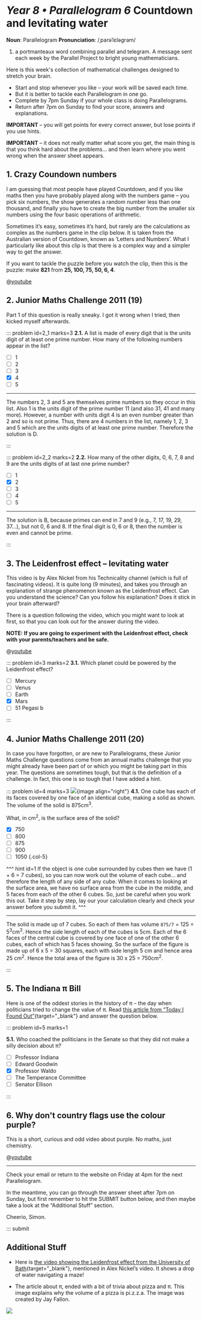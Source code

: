 # _Year 8 • Parallelogram 6_ Countdown and levitating water

<div class="dictionary">

__Noun__: Parallelogram
__Pronunciation__: /ˌparəˈlɛləɡram/

1. a portmanteaux word combining parallel and telegram. A message sent each week by the Parallel Project to bright young mathematicians.

</div>

Here is this week's collection of mathematical challenges designed to stretch your brain.  

*	Start and stop whenever you like – your work will be saved each time.
*	But it is better to tackle each Parallelogram in one go.
* Complete by 7pm Sunday if your whole class is doing Parallelograms.
*	Return after 7pm on Sunday to find your score, answers and explanations.

__IMPORTANT__ – you will get points for every correct answer, but lose points if you use hints.

__IMPORTANT__ – it does not really matter what score you get, the main thing is
that you think hard about the problems... and then learn where you went wrong
when the answer sheet appears.


## 1.	Crazy Coundown numbers

I am guessing that most people have played Countdown, and if you like maths then you have probably played along with the numbers game – you pick six numbers, the show generates a random number less than one thousand, and finally you have to create the big number from the smaller six numbers using the four basic operations of arithmetic.

Sometimes it’s easy, sometimes it’s hard, but rarely are the calculations as complex as the numbers game in the clip below. It is taken from the Australian version of Countdown, known as ‘Letters and Numbers’. What I particularly like about this clip is that there is a complex way and a simpler way to get the answer.

If you want to tackle the puzzle before you watch the clip, then this is the puzzle: make __821__ from __25, 100, 75, 50, 6, 4__.

@[youtube](sKdM82SELsU?rel=0)


## 2. Junior Maths Challenge 2011 (19)

Part 1 of this question is really sneaky. I got it wrong when I tried, then kicked myself afterwards.

::: problem id=2_1 marks=3
__2.1.__ A list is made of every digit that is the units digit of at least one prime number. How many of the following numbers appear in the list?

* [ ] 1  
* [ ] 2  
* [ ] 3  
* [x] 4  
* [ ] 5  

---

The numbers 2, 3 and 5 are themselves prime numbers so they occur in this list. Also 1 is the units digit of the prime number 11 (and also 31, 41 and many more). However, a number with units digit 4 is an even number greater than 2 and so is not prime. Thus, there are 4 numbers in the list, namely 1, 2, 3 and 5 which are the units digits of at least one prime number. Therefore the solution is D.

:::

::: problem id=2_2 marks=2
__2.2.__ How many of the other digits, 0, 6, 7, 8 and 9 are the units digits of at last one prime number?

* [ ] 1  
* [x] 2  
* [ ] 3  
* [ ] 4  
* [ ] 5  

---

The solution is B, because primes can end in 7 and 9 (e.g., 7, 17, 19, 29, 37…), but not 0, 6 and 8. If the final digit is 0, 6 or 8, then the number is even and cannot be prime.

:::


## 3. The Leidenfrost effect – levitating water

This video is by Alex Nickel from his Technicality channel (which is full of fascinating videos). It is quite long (9 minutes), and takes you through an explanation of strange phenomenon known as the Leidenfrost effect. Can you understand the science? Can you follow his explanation? Does it stick in your brain afterward?

There is a question following the video, which you might want to look at first, so that you can look out for the answer during the video.

__NOTE: If you are going to experiment with the Leidenfrost effect, check with your parents/teachers and be safe.__

@[youtube](PoaVetzlZNE?end=494&rel=0)

::: problem id=3 marks=2
__3.1.__ Which planet could be powered by the Leidenfrost effect?

* [ ] Mercury
* [ ] Venus
* [ ] Earth
* [x] Mars
* [ ] 51 Pegasi b

:::


## 4. Junior Maths Challenge 2011 (20)

In case you have forgotten, or are new to Parallelograms, these Junior Maths Challenge questions come from an annual maths challenge that you might already have been part of or which you might be taking part in this year. The questions are sometimes tough, but that is the definition of a challenge. In fact, this one is so tough that I have added a hint.

::: problem id=4 marks=3
![](/resources/8-06-countdown-levitating-water/4-cubes.png){image align="right"}
__4.1.__ One cube has each of its faces covered by one face of an identical cube, making a solid as shown. The volume of the solid is 875cm<sup>3</sup>.

What, in cm<sup>2</sup>, is the surface area of the solid?

* [x] 750
* [ ] 800
* [ ] 875
* [ ] 900
* [ ] 1050
{.col-5}

^^^ hint id=1
If the object is one cube surrounded by cubes then we have (1 + 6 = 7 cubes), so you can now work out the volume of each cube... and therefore the length of any side of any cube. When it comes to looking at the surface area, we have no surface area from the cube in the middle, and 5 faces from each of the other 6 cubes. So, just be careful when you work this out. Take it step by step, lay our your calculation clearly and check your answer before you submit it.
^^^

---

The solid is made up of 7 cubes. So each of them has volume `875/7` = 125 = 5<sup>3</sup>cm<sup>3</sup>. Hence the side length of each of the cubes is 5cm. Each of the 6 faces of the central cube is covered by one face of one of the other 6 cubes, each of which has 5 faces showing. So the surface of the
figure is made up of 6 x 5 = 30 squares, each with side length 5 cm and hence area 25 cm<sup>2</sup>. Hence the total area of the figure is 30 x 25 = 750cm<sup>2</sup>.

:::

## 5. The Indiana π Bill

Here is one of the oddest stories in the history of π – the day when politicians tried to change the value of π. Read [this article from “Today I Found Out”](http://www.todayifoundout.com/index.php/2015/11/time-pi-almost-changed-3-2-4/){target="_blank"} and answer the question below.

::: problem id=5 marks=1

__5.1.__ Who coached the politicians in the Senate so that they did not make a silly decision about π?

* [ ] Professor Indiana
* [ ] Edward Goodwin
* [x] Professor Waldo
* [ ] The Temperance Committee
* [ ] Senator Ellison

:::


## 6. Why don't country flags use the colour purple?

This is a short, curious and odd video about purple. No maths, just chemistry.

@[youtube](CYB-pmNs4VQ?rel=0)

***

Check your email or return to the website on Friday at 4pm for the next Parallelogram.

In the meantime, you can go through the answer sheet after 7pm on Sunday, but first remember to hit the SUBMIT button below, and then maybe take a look at the “Additional Stuff” section.

Cheerio,
Simon.


::: submit


## Additional Stuff

* Here is [the video showing the Leidenfrost effect from the University of Bath](https://www.youtube.com/watch?v=w0lMJcAfzU4){target="_blank"}, mentioned in Alex Nickel’s video. It shows a drop of water navigating a maze!

* The article about π, ended with a bit of trivia about pizza and π. This image explains why the volume of a pizza is pi.z.z.a. The image was created by Jay Fallon.

![](/resources/8-06-countdown-levitating-water/ad-pizza.png)
